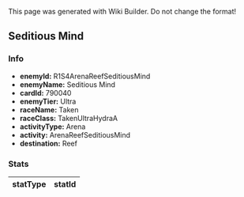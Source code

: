 <span class="wiki-builder">This page was generated with Wiki Builder. Do not change the format!</span>

## Seditious Mind
### Info
* **enemyId:** R1S4ArenaReefSeditiousMind
* **enemyName:** Seditious Mind
* **cardId:** 790040
* **enemyTier:** Ultra
* **raceName:** Taken
* **raceClass:** TakenUltraHydraA
* **activityType:** Arena
* **activity:** ArenaReefSeditiousMind
* **destination:** Reef

### Stats
statType | statId
-------- | ------

